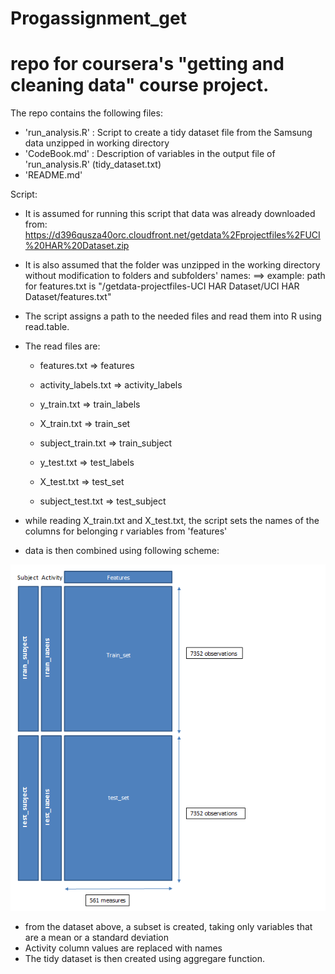 Progassignment_get
==================
repo for coursera's "getting and cleaning data" course project.
==================

The repo contains the following files:

- 'run_analysis.R' : Script to create a tidy dataset file from the Samsung data unzipped in working directory
- 'CodeBook.md' : Description of variables in the output file of 'run_analysis.R' (tidy_dataset.txt)
- 'README.md'

Script:
+ It is assumed for running this script that data was already downloaded from:
https://d396qusza40orc.cloudfront.net/getdata%2Fprojectfiles%2FUCI%20HAR%20Dataset.zip

+ It is also assumed that the folder was unzipped in the working directory without modification to folders and subfolders' names:
==> example: path for features.txt is "/getdata-projectfiles-UCI HAR Dataset/UCI HAR Dataset/features.txt"

+ The script assigns a path to the needed files and read them into R using read.table.
+ The read files are:
    - features.txt          =>  features
    - activity_labels.txt   =>  activity_labels

    - y_train.txt           =>  train_labels
    - X_train.txt           =>  train_set                     
    - subject_train.txt     =>  train_subject

    - y_test.txt            =>  test_labels
    - X_test.txt            =>  test_set
    - subject_test.txt      =>  test_subject

+ while reading X_train.txt and X_test.txt, the script sets the names of the columns for belonging r variables from 'features'
+ data is then combined using following scheme:

 ![Merging Test and Train data](https://github.com/Spirit-within/Progassignment_get/blob/RUN_ANALYSIS/Merge_scheme.png)

+ from the dataset above, a subset is created, taking only variables that are a mean or a standard deviation
+ Activity column values are replaced with names 
+ The tidy dataset is then created using aggregare function.

